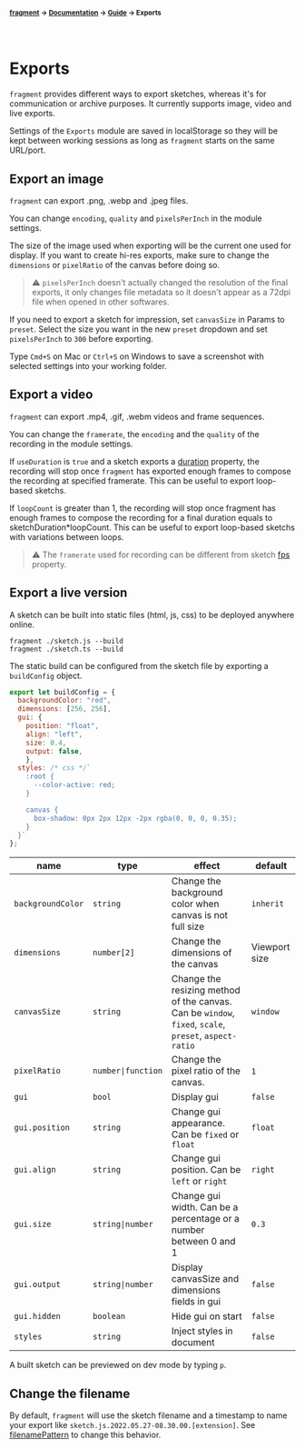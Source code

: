 #### <sup>[fragment](../../README.md) → [Documentation](../README.md) → [Guide](../README.md#guide) → Exports</sup>
<br>

# Exports

`fragment` provides different ways to export sketches, whereas it's for communication or archive purposes. It currently supports image, video and live exports.

Settings of the `Exports` module are saved in localStorage so they will be kept between working sessions as long as `fragment` starts on the same URL/port.

## Export an image

`fragment` can export .png, .webp and .jpeg files.

You can change `encoding`, `quality` and `pixelsPerInch` in the module settings.

The size of the image used when exporting will be the current one used for display. If you want to create hi-res exports, make sure to change the `dimensions` or `pixelRatio` of the canvas before doing so.

> ⚠️ `pixelsPerInch` doesn't actually changed the resolution of the final exports, it only changes file metadata so it doesn't appear as a 72dpi file when opened in other softwares.

If you need to export a sketch for impression, set `canvasSize` in Params to `preset`. Select the size you want in the new `preset` dropdown and set `pixelsPerInch` to `300` before exporting.

Type `Cmd+S` on Mac or `Ctrl+S` on Windows to save a screenshot with selected settings into your working folder.

## Export a video

`fragment` can export .mp4, .gif, .webm videos and frame sequences.

You can change the `framerate`, the `encoding` and the `quality` of the recording in the module settings.

If `useDuration` is `true` and a sketch exports a [duration](../api/sketch.md#duration) property, the recording will stop once `fragment` has exported enough frames to compose the recording at specified framerate. This can be useful to export loop-based sketchs.

If `loopCount` is greater than 1, the recording will stop once fragment has enough frames to compose the recording for a final duration equals to sketchDuration*loopCount. This can be useful to export loop-based sketchs with variations between loops.

> ⚠️ The `framerate` used for recording can be different from sketch [fps](../api/sketch.md#duration) property.

## Export a live version

A sketch can be built into static files (html, js, css) to be deployed anywhere online.

```
fragment ./sketch.js --build
fragment ./sketch.ts --build
```

The static build can be configured from the sketch file by exporting a `buildConfig` object.

```js
export let buildConfig = {
  backgroundColor: "red",
  dimensions: [256, 256],
  gui: {
    position: "float",
    align: "left",
    size: 0.4,
    output: false,
	},
  styles: /* css */`
    :root {
      --color-active: red;
    }

    canvas {
      box-shadow: 0px 2px 12px -2px rgba(0, 0, 0, 0.35);
    }
  }`
};
```

| name | type | effect | default |
|---|---|---|---|
| `backgroundColor` | `string` | Change the background color when canvas is not full size | `inherit` |
| `dimensions` | `number[2]` | Change the dimensions of the canvas | Viewport size |
| `canvasSize`| `string` | Change the resizing method of the canvas. Can be `window`, `fixed`, `scale`, `preset`, `aspect-ratio` | `window` |
| `pixelRatio` | `number\|function` | Change the pixel ratio of the canvas. | `1` |
| `gui` | `bool` | Display gui | `false` |
| `gui.position` | `string` | Change gui appearance. Can be `fixed` or `float` | `float` |
| `gui.align` | `string` | Change gui position. Can be `left` or `right` | `right` |
| `gui.size` | `string\|number` | Change gui width. Can be a percentage or a number between 0 and 1 | `0.3`
| `gui.output` | `string\|number` | Display canvasSize and dimensions fields in gui | `false` |
| `gui.hidden` | `boolean` | Hide gui on start | `false` |
| `styles` | `string` | Inject styles in document | `false` |

A built sketch can be previewed on dev mode by typing `p`.

## Change the filename

By default, `fragment` will use the sketch filename and a timestamp to name your export like `sketch.js.2022.05.27-08.30.00.[extension]`. See [filenamePattern](../api/sketch.md#filenamepattern) to change this behavior.
